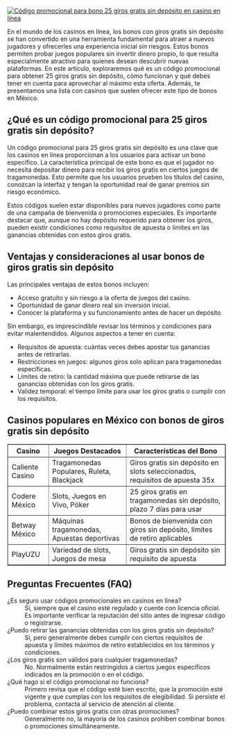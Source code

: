 [![Código promocional para bono 25 giros gratis sin depósito en casino en línea](https://123-caf.pages.dev/gitsignup.png)](https://vrmoo.ru/Bt82HjjY)

<p>En el mundo de los casinos en línea, los bonos con giros gratis sin depósito se han convertido en una herramienta fundamental para atraer a nuevos jugadores y ofrecerles una experiencia inicial sin riesgos. Estos bonos permiten probar juegos populares sin invertir dinero propio, lo que resulta especialmente atractivo para quienes desean descubrir nuevas plataformas. En este artículo, exploraremos qué es un código promocional para obtener 25 giros gratis sin depósito, cómo funcionan y qué debes tener en cuenta para aprovechar al máximo esta oferta. Además, te presentamos una lista con casinos que suelen ofrecer este tipo de bonos en México.</p>  <h2>¿Qué es un código promocional para 25 giros gratis sin depósito?</h2> <p>Un código promocional para 25 giros gratis sin depósito es una clave que los casinos en línea proporcionan a los usuarios para activar un bono específico. La característica principal de este bono es que el jugador no necesita depositar dinero para recibir los giros gratis en ciertos juegos de tragamonedas. Esto permite que los usuarios prueben los títulos del casino, conozcan la interfaz y tengan la oportunidad real de ganar premios sin riesgo económico.</p> <p>Estos códigos suelen estar disponibles para nuevos jugadores como parte de una campaña de bienvenida o promociones especiales. Es importante destacar que, aunque no hay depósito requerido para obtener los giros, pueden existir condiciones como requisitos de apuesta o límites en las ganancias obtenidas con estos giros gratis.</p>  <h2>Ventajas y consideraciones al usar bonos de giros gratis sin depósito</h2> <p>Las principales ventajas de estos bonos incluyen:</p> <ul>   <li>Acceso gratuito y sin riesgo a la oferta de juegos del casino.</li>   <li>Oportunidad de ganar dinero real sin inversión inicial.</li>   <li>Conocer la plataforma y su funcionamiento antes de hacer un depósito.</li> </ul> <p>Sin embargo, es imprescindible revisar los términos y condiciones para evitar malentendidos. Algunos aspectos a tener en cuenta:</p> <ul>   <li>Requisitos de apuesta: cuántas veces debes apostar tus ganancias antes de retirarlas.</li>   <li>Restricciones en juegos: algunos giros solo aplican para tragamonedas específicas.</li>   <li>Límites de retiro: la cantidad máxima que puede retirarse de las ganancias obtenidas con los giros gratis.</li>   <li>Validez temporal: el tiempo límite para usar los giros gratis o cumplir con los requisitos.</li> </ul>  <h2>Casinos populares en México con bonos de giros gratis sin depósito</h2> <table border="1" cellpadding="8" cellspacing="0">   <thead>     <tr>       <th>Casino</th>       <th>Juegos Destacados</th>       <th>Características del Bono</th>     </tr>   </thead>   <tbody>     <tr>       <td>Caliente Casino</td>       <td>Tragamonedas Populares, Ruleta, Blackjack</td>       <td>Giros gratis sin depósito en slots seleccionados, requisitos de apuesta 35x</td>     </tr>     <tr>       <td>Codere México</td>       <td>Slots, Juegos en Vivo, Póker</td>       <td>25 giros gratis en tragamonedas sin depósito, plazo 7 días para usar</td>     </tr>     <tr>       <td>Betway México</td>       <td>Máquinas tragamonedas, Apuestas deportivas</td>       <td>Bonos de bienvenida con giros sin depósito, límites de retiro aplicables</td>     </tr>     <tr>       <td>PlayUZU</td>       <td>Variedad de slots, Juegos de mesa</td>       <td>Giros gratis sin depósito sin requisito de apuesta</td>     </tr>   </tbody> </table>  <h2>Preguntas Frecuentes (FAQ)</h2> <dl>   <dt>¿Es seguro usar códigos promocionales en casinos en línea?</dt>   <dd>Sí, siempre que el casino esté regulado y cuente con licencia oficial. Es importante verificar la reputación del sitio antes de ingresar código o registrarse.</dd>    <dt>¿Puedo retirar las ganancias obtenidas con los giros gratis sin depósito?</dt>   <dd>Sí, pero generalmente debes cumplir con ciertos requisitos de apuesta y límites máximos de retiro establecidos en los términos y condiciones.</dd>    <dt>¿Los giros gratis son válidos para cualquier tragamonedas?</dt>   <dd>No. Normalmente están restringidos a ciertos juegos específicos indicados en la promoción o en el código.</dd>    <dt>¿Qué hago si el código promocional no funciona?</dt>   <dd>Primero revisa que el código esté bien escrito, que la promoción esté vigente y que cumplas con los requisitos de elegibilidad. Si persiste el problema, contacta al servicio de atención al cliente.</dd>    <dt>¿Puedo combinar estos giros gratis con otras promociones?</dt>   <dd>Generalmente no, la mayoría de los casinos prohíben combinar bonos o promociones simultáneamente.</dd> </dl>